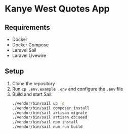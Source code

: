 # Kanye West Quotes App

## Requirements
- Docker
- Docker Compose
- Laravel Sail
- Laravel Livewire

## Setup

1. Clone the repository
2. Run `cp .env.example .env` and configure the `.env` file
3. Build and start Sail:
   ```bash
   ./vendor/bin/sail up -d
   ./vendor/bin/sail composer install
   ./vendor/bin/sail artisan migrate
   ./vendor/bin/sail artisan db:seed
   ./vendor/bin/sail npm install
   ./vendor/bin/sail num run build
